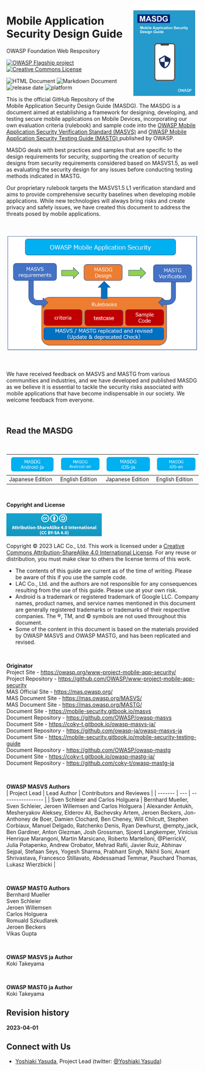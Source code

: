 <a href="assets/images/masdg_cover.png"><img width="180px" align="right" style="float: right;" src="assets/images/masdg_cover.png"></a>

# Mobile Application Security Design Guide
OWASP Foundation Web Respository

[![OWASP Flagship project](https://img.shields.io/badge/OWASP-incubator-brightgreen)](https://owasp.org/projects/)
[![Creative Commons License](https://img.shields.io/github/license/OWASP/owasp-mastg)](https://creativecommons.org/licenses/by-sa/4.0/ "CC BY-SA 4.0")

![HTML Document](https://img.shields.io/badge/HTML%20Document-passing-blue)
![Markdown Document](https://img.shields.io/badge/Markdown-coming%20soon-orange)
![release date](https://img.shields.io/badge/release%20date-April%202023-red)
![platform](https://img.shields.io/badge/platform-iOS%20Android-lightgrey)

This is the official GitHub Repository of the Mobile Application Security Design Guide (MASDG). The MASDG is a document aimed at establishing a framework for designing, developing, and testing secure mobile applications on Mobile Devices, incorporating our own evaluation criteria (rulebook) and sample code into the [OWASP Mobile Application Security Verification Standard (MASVS)](https://github.com/OWASP/owasp-masvs "MASVS") and [OWASP Mobile Application Security Testing Guide (MASTG) ](https://github.com/OWASP/owasp-mastg "OWASP Mobile Application Security Testing Guide")published by OWASP.

MASDG deals with best practices and samples that are specific to the design requirements for security, supporting the creation of security designs from security requirements considered based on MASVS1.5, as well as evaluating the security design for any issues before conducting testing methods indicated in MASTG.

Our proprietary rulebook targets the MASVS1.5 L1 verification standard and aims to provide comprehensive security baselines when developing mobile applications. While new technologies will always bring risks and create privacy and safety issues, we have created this document to address the threats posed by mobile applications.

<BR>

![MASDG_position](assets/images/masdg_position.png)



<BR>

We have received feedback on MASVS and MASTG from various communities and industries, and we have developed and published MASDG as we believe it is essential to tackle the security risks associated with mobile applications that have become indispensable in our society. We welcome feedback from everyone.

<BR>

## Read the MASDG
<BR>

|[![android_ja.png](assets/images/android_ja.png)](https://jp-east.mas.scc.lac.co.jp/Android/ja/build/html/index.html "MASDG_android_ja")|[![android_en.png](assets/images/android_en.png)](https://jp-east.mas.scc.lac.co.jp/Android/en/build/html/index.html "MASDG_android_en")|[![ios_ja.png](assets/images/ios_ja.png)](https://jp-east.mas.scc.lac.co.jp/iOS/ja/build/html/index.html "MASDG_ios_ja")|[![ios_en.png](assets/images/ios_en.png)](https://jp-east.mas.scc.lac.co.jp/iOS/en/build/html/index.html "MASDG_ios_en")|
|---|---|---|---|
| Japanese Edition | English Edition | Japanese Edition | English Edition |

<BR>

**Copyright and License**

[![Creative Commons License](assets/images/CC-license.png)](https://creativecommons.org/licenses/by-sa/4.0/)

Copyright © 2023 LAC Co., Ltd. This work is licensed under a [Creative Commons Attribution-ShareAlike 4.0 International License](https://creativecommons.org/licenses/by-sa/4.0/). For any reuse or distribution, you must make clear to others the license terms of this work.

* The contents of this guide are current as of the time of writing. Please be aware of this if you use the sample code.
* LAC Co., Ltd. and the authors are not responsible for any consequences resulting from the use of this guide. Please use at your own risk.
* Android is a trademark or registered trademark of Google LLC. Company names, product names, and service names mentioned in this document are generally registered trademarks or trademarks of their respective companies. The ®, TM, and © symbols are not used throughout this document.
* Some of the content in this document is based on the materials provided by OWASP MASVS and OWASP MASTG, and has been replicated and revised.

<BR>

**Originator**  
Project Site - <https://owasp.org/www-project-mobile-app-security/>  
Project Repository - <https://github.com/OWASP/www-project-mobile-app-security>  
MAS Official Site - <https://mas.owasp.org/>  
MAS Document Site - <https://mas.owasp.org/MASVS/>  
MAS Document Site - <https://mas.owasp.org/MASTG/>  
Document Site - <https://mobile-security.gitbook.io/masvs>  
Document Repository - <https://github.com/OWASP/owasp-masvs>  
Document Site - <https://coky-t.gitbook.io/owasp-masvs-ja/>  
Document Repository - <https://github.com/owasp-ja/owasp-masvs-ja>  
Document Site - <https://mobile-security.gitbook.io/mobile-security-testing-guide>  
Document Repository - <https://github.com/OWASP/owasp-mastg>  
Document Site - <https://coky-t.gitbook.io/owasp-mastg-ja/>  
Document Repository - <https://github.com/coky-t/owasp-mastg-ja>  

<BR>

**OWASP MASVS Authors**  
| Project Lead | Lead Author | Contributors and Reviewes |
| ------- | --- | ----------------- |
| Sven Schleier and Carlos Holguera | Bernhard Mueller, Sven Schleier, Jeroen Willemsen and Carlos Holguera | Alexander Antukh, Mesheryakov Aleksey, Elderov Ali, Bachevsky Artem, Jeroen Beckers, Jon-Anthoney de Boer, Damien Clochard, Ben Cheney, Will Chilcutt, Stephen Corbiaux, Manuel Delgado, Ratchenko Denis, Ryan Dewhurst, @empty_jack, Ben Gardiner, Anton Glezman, Josh Grossman, Sjoerd Langkemper, Vinícius Henrique Marangoni, Martin Marsicano, Roberto Martelloni, @PierrickV, Julia Potapenko, Andrew Orobator, Mehrad Rafii, Javier Ruiz, Abhinav Sejpal, Stefaan Seys, Yogesh Sharma, Prabhant Singh, Nikhil Soni, Anant Shrivastava, Francesco Stillavato, Abdessamad Temmar, Pauchard Thomas, Lukasz Wierzbicki |

<BR>

**OWASP MASTG Authors**  
Bernhard Mueller  
Sven Schleier  
Jeroen Willemsen  
Carlos Holguera  
Romuald Szkudlarek  
Jeroen Beckers  
Vikas Gupta

<BR>

**OWASP MASVS ja Author**  
Koki Takeyama

<BR>

**OWASP MASTG ja Author**  
Koki Takeyama


## Revision history
**2023-04-01**

## Connect with Us
  - [Yoshiaki Yasuda](mailto:yoshiaki.yasuda@owasp.org), Project Lead (twitter: [@Yoshiaki Yasuda](https://twitter.com/yoshiaki_yasuda))
